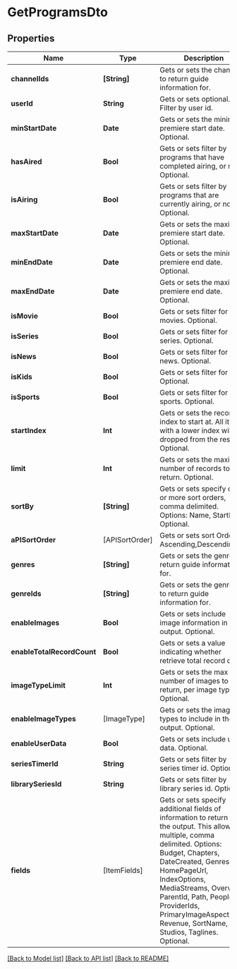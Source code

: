 # GetProgramsDto

## Properties
Name | Type | Description | Notes
------------ | ------------- | ------------- | -------------
**channelIds** | **[String]** | Gets or sets the channels to return guide information for. | [optional] 
**userId** | **String** | Gets or sets optional. Filter by user id. | [optional] 
**minStartDate** | **Date** | Gets or sets the minimum premiere start date.  Optional. | [optional] 
**hasAired** | **Bool** | Gets or sets filter by programs that have completed airing, or not.  Optional. | [optional] 
**isAiring** | **Bool** | Gets or sets filter by programs that are currently airing, or not.  Optional. | [optional] 
**maxStartDate** | **Date** | Gets or sets the maximum premiere start date.  Optional. | [optional] 
**minEndDate** | **Date** | Gets or sets the minimum premiere end date.  Optional. | [optional] 
**maxEndDate** | **Date** | Gets or sets the maximum premiere end date.  Optional. | [optional] 
**isMovie** | **Bool** | Gets or sets filter for movies.  Optional. | [optional] 
**isSeries** | **Bool** | Gets or sets filter for series.  Optional. | [optional] 
**isNews** | **Bool** | Gets or sets filter for news.  Optional. | [optional] 
**isKids** | **Bool** | Gets or sets filter for kids.  Optional. | [optional] 
**isSports** | **Bool** | Gets or sets filter for sports.  Optional. | [optional] 
**startIndex** | **Int** | Gets or sets the record index to start at. All items with a lower index will be dropped from the results.  Optional. | [optional] 
**limit** | **Int** | Gets or sets the maximum number of records to return.  Optional. | [optional] 
**sortBy** | **[String]** | Gets or sets specify one or more sort orders, comma delimited. Options: Name, StartDate.  Optional. | [optional] 
**aPISortOrder** | [APISortOrder] | Gets or sets sort Order - Ascending,Descending. | [optional] 
**genres** | **[String]** | Gets or sets the genres to return guide information for. | [optional] 
**genreIds** | **[String]** | Gets or sets the genre ids to return guide information for. | [optional] 
**enableImages** | **Bool** | Gets or sets include image information in output.  Optional. | [optional] 
**enableTotalRecordCount** | **Bool** | Gets or sets a value indicating whether retrieve total record count. | [optional] 
**imageTypeLimit** | **Int** | Gets or sets the max number of images to return, per image type.  Optional. | [optional] 
**enableImageTypes** | [ImageType] | Gets or sets the image types to include in the output.  Optional. | [optional] 
**enableUserData** | **Bool** | Gets or sets include user data.  Optional. | [optional] 
**seriesTimerId** | **String** | Gets or sets filter by series timer id.  Optional. | [optional] 
**librarySeriesId** | **String** | Gets or sets filter by library series id.  Optional. | [optional] 
**fields** | [ItemFields] | Gets or sets specify additional fields of information to return in the output. This allows multiple, comma delimited. Options: Budget, Chapters, DateCreated, Genres, HomePageUrl, IndexOptions, MediaStreams, Overview, ParentId, Path, People, ProviderIds, PrimaryImageAspectRatio, Revenue, SortName, Studios, Taglines.  Optional. | [optional] 

[[Back to Model list]](../README.md#documentation-for-models) [[Back to API list]](../README.md#documentation-for-api-endpoints) [[Back to README]](../README.md)


